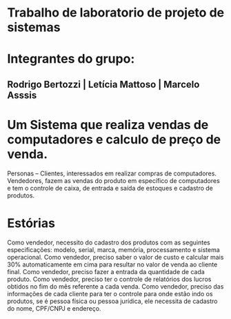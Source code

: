 # Trabalho de laboratorio de projeto de sistemas
# Integrantes do grupo:
## Rodrigo Bertozzi | Letícia Mattoso | Marcelo Asssis
# Um Sistema que realiza vendas de computadores e calculo de preço de venda.

 Personas – Clientes, interessados em realizar compras de computadores.
 Vendedores, fazem as vendas do produto em específico de computadores e tem o
 controle de caixa, de entrada e saída de estoques e cadastro de produtos.
# Estórias
 Como vendedor, necessito do cadastro dos produtos com as seguintes especificações: modelo,
 serial, marca, memória, processamento e sistema operacional.
 Como vendedor, preciso saber o valor de custo e calcular mais 30% automaticamente em cima para
 resultar no valor de venda ao cliente final.
 Como vendedor, preciso fazer a entrada da quantidade de cada produto.
 Como vendedor, preciso ter o controle de relatórios dos lucros obtidos no fim do mês referente a
 cada venda.
 Como vendedor, preciso das informações de cada cliente para ter o controle para onde estão indo os produtos, se é pessoa física ou pessoa jurídica, ele necessita de cadastro do nome, CPF/CNPJ e endereço.
